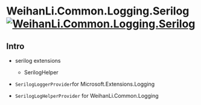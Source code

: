 ﻿# WeihanLi.Common.Logging.Serilog [![WeihanLi.Common.Logging.Serilog](https://img.shields.io/nuget/v/WeihanLi.Common.Logging.Serilog.svg)](https://www.nuget.org/packages/WeihanLi.Common.Logging.Serilog/)

## Intro

- serilog extensions

  - SerilogHelper

- `SerilogLoggerProvider`for Microsoft.Extensions.Logging

- `SerilogLogHelperProvider` for WeihanLi.Common.Logging
